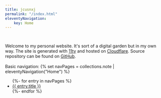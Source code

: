 ```yaml
---
title: jcusnxj
permalink: "/index.html"
eleventyNavigation:
    key: Home
---
```

<br>

Welcome to my personal website. It's sort of a digital garden but in my own way. The site is generated with [11ty](https://www.11ty.dev) and hosted on [Cloudflare](https://www.cloudflare.com). Source repository can be found on [GitHub](https://github.com/jcusnxjnet/11ty). 
<br><br>
Basic navigation:
{% set navPages = collections.note | eleventyNavigation("Home") %}
<ul>
{%- for entry in navPages %}
  <li>
    <a href="{{ entry.url }}">{{ entry.title }}</a>
  </li>
{%- endfor %}
</ul>



